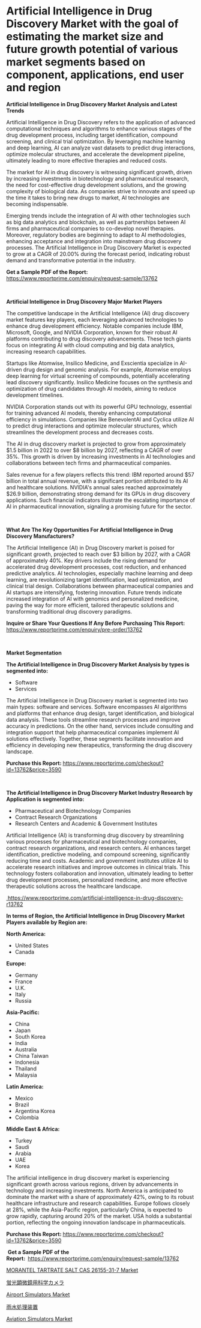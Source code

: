 <p><h1>Artificial Intelligence in Drug Discovery Market with the goal of estimating the market size and future growth potential of various market segments based on component, applications, end user and region</h1></p><p><strong>Artificial Intelligence in Drug Discovery Market Analysis and Latest Trends</strong></p>
<p><p>Artificial Intelligence in Drug Discovery refers to the application of advanced computational techniques and algorithms to enhance various stages of the drug development process, including target identification, compound screening, and clinical trial optimization. By leveraging machine learning and deep learning, AI can analyze vast datasets to predict drug interactions, optimize molecular structures, and accelerate the development pipeline, ultimately leading to more effective therapies and reduced costs.</p><p>The market for AI in drug discovery is witnessing significant growth, driven by increasing investments in biotechnology and pharmaceutical research, the need for cost-effective drug development solutions, and the growing complexity of biological data. As companies strive to innovate and speed up the time it takes to bring new drugs to market, AI technologies are becoming indispensable.</p><p>Emerging trends include the integration of AI with other technologies such as big data analytics and blockchain, as well as partnerships between AI firms and pharmaceutical companies to co-develop novel therapies. Moreover, regulatory bodies are beginning to adapt to AI methodologies, enhancing acceptance and integration into mainstream drug discovery processes. The Artificial Intelligence in Drug Discovery Market is expected to grow at a CAGR of 20.00% during the forecast period, indicating robust demand and transformative potential in the industry.</p></p>
<p><strong>Get a Sample PDF of the Report:&nbsp;</strong> <a href="https://www.reportprime.com/enquiry/request-sample/13762">https://www.reportprime.com/enquiry/request-sample/13762</a></p>
<p>&nbsp;</p>
<p><strong>Artificial Intelligence in Drug Discovery Major Market Players</strong></p>
<p><p>The competitive landscape in the Artificial Intelligence (AI) drug discovery market features key players, each leveraging advanced technologies to enhance drug development efficiency. Notable companies include IBM, Microsoft, Google, and NVIDIA Corporation, known for their robust AI platforms contributing to drug discovery advancements. These tech giants focus on integrating AI with cloud computing and big data analytics, increasing research capabilities.</p><p>Startups like Atomwise, Insilico Medicine, and Exscientia specialize in AI-driven drug design and genomic analysis. For example, Atomwise employs deep learning for virtual screening of compounds, potentially accelerating lead discovery significantly. Insilico Medicine focuses on the synthesis and optimization of drug candidates through AI models, aiming to reduce development timelines.</p><p>NVIDIA Corporation stands out with its powerful GPU technology, essential for training advanced AI models, thereby enhancing computational efficiency in simulations. Companies like BenevolentAI and Cyclica utilize AI to predict drug interactions and optimize molecular structures, which streamlines the development process and decreases costs.</p><p>The AI in drug discovery market is projected to grow from approximately $1.5 billion in 2022 to over $8 billion by 2027, reflecting a CAGR of over 35%. This growth is driven by increasing investments in AI technologies and collaborations between tech firms and pharmaceutical companies.</p><p>Sales revenue for a few players reflects this trend: IBM reported around $57 billion in total annual revenue, with a significant portion attributed to its AI and healthcare solutions. NVIDIA's annual sales reached approximately $26.9 billion, demonstrating strong demand for its GPUs in drug discovery applications. Such financial indicators illustrate the escalating importance of AI in pharmaceutical innovation, signaling a promising future for the sector.</p></p>
<p>&nbsp;</p>
<p><strong>What Are The Key Opportunities For Artificial Intelligence in Drug Discovery Manufacturers?</strong></p>
<p><p>The Artificial Intelligence (AI) in Drug Discovery market is poised for significant growth, projected to reach over $3 billion by 2027, with a CAGR of approximately 40%. Key drivers include the rising demand for accelerated drug development processes, cost reduction, and enhanced predictive analytics. AI technologies, especially machine learning and deep learning, are revolutionizing target identification, lead optimization, and clinical trial design. Collaborations between pharmaceutical companies and AI startups are intensifying, fostering innovation. Future trends indicate increased integration of AI with genomics and personalized medicine, paving the way for more efficient, tailored therapeutic solutions and transforming traditional drug discovery paradigms.</p></p>
<p><strong>Inquire or Share Your Questions If Any Before Purchasing This Report:</strong> <a href="https://www.reportprime.com/enquiry/pre-order/13762">https://www.reportprime.com/enquiry/pre-order/13762</a></p>
<p>&nbsp;</p>
<p><strong>Market Segmentation</strong></p>
<p><strong>The Artificial Intelligence in Drug Discovery Market Analysis by types is segmented into:</strong></p>
<p><ul><li>Software</li><li>Services</li></ul></p>
<p><p>The Artificial Intelligence in Drug Discovery market is segmented into two main types: software and services. Software encompasses AI algorithms and platforms that enhance drug design, target identification, and biological data analysis. These tools streamline research processes and improve accuracy in predictions. On the other hand, services include consulting and integration support that help pharmaceutical companies implement AI solutions effectively. Together, these segments facilitate innovation and efficiency in developing new therapeutics, transforming the drug discovery landscape.</p></p>
<p><strong>Purchase this Report:&nbsp;</strong><a href="https://www.reportprime.com/checkout?id=13762&price=3590">https://www.reportprime.com/checkout?id=13762&price=3590</a></p>
<p>&nbsp;</p>
<p><strong>The Artificial Intelligence in Drug Discovery Market Industry Research by Application is segmented into:</strong></p>
<p><ul><li>Pharmaceutical and Biotechnology Companies</li><li>Contract Research Organizations</li><li>Research Centers and Academic & Government Institutes</li></ul></p>
<p><p>Artificial Intelligence (AI) is transforming drug discovery by streamlining various processes for pharmaceutical and biotechnology companies, contract research organizations, and research centers. AI enhances target identification, predictive modeling, and compound screening, significantly reducing time and costs. Academic and government institutes utilize AI to accelerate research initiatives and improve outcomes in clinical trials. This technology fosters collaboration and innovation, ultimately leading to better drug development processes, personalized medicine, and more effective therapeutic solutions across the healthcare landscape.</p></p>
<p><a href="https://www.reportprime.com/artificial-intelligence-in-drug-discovery-r13762">&nbsp;https://www.reportprime.com/artificial-intelligence-in-drug-discovery-r13762</a></p>
<p><strong>In terms of Region, the Artificial Intelligence in Drug Discovery Market Players available by Region are:</strong></p>
<p>
    <p> <strong> North America: </strong>
        <ul>
            <li>United States</li>
            <li>Canada</li>
        </ul>
        </p> 
    <p> <strong> Europe: </strong>
        <ul>
            <li>Germany</li>
            <li>France</li>
            <li>U.K.</li>
            <li>Italy</li>
            <li>Russia</li>
        </ul>
        </p> 
    <p> <strong> Asia-Pacific: </strong>
        <ul>
            <li>China</li>
            <li>Japan</li>
            <li>South Korea</li>
            <li>India</li>
            <li>Australia</li>
            <li>China Taiwan</li>
            <li>Indonesia</li>
            <li>Thailand</li>
            <li>Malaysia</li>
        </ul>
        </p> 
    <p> <strong> Latin America: </strong>
        <ul>
            <li>Mexico</li>
            <li>Brazil</li>
            <li>Argentina Korea</li>
            <li>Colombia</li>
        </ul>
        </p> 
    <p> <strong> Middle East & Africa: </strong>
        <ul>
            <li>Turkey</li>
            <li>Saudi</li>
            <li>Arabia</li>
            <li>UAE</li>
            <li>Korea</li>
        </ul>
    </p>
    </p>
<p><p>The artificial intelligence in drug discovery market is experiencing significant growth across various regions, driven by advancements in technology and increasing investments. North America is anticipated to dominate the market with a share of approximately 42%, owing to its robust healthcare infrastructure and research capabilities. Europe follows closely at 28%, while the Asia-Pacific region, particularly China, is expected to grow rapidly, capturing around 20% of the market. USA holds a substantial portion, reflecting the ongoing innovation landscape in pharmaceuticals.</p></p>
<p><strong>Purchase this Report: </strong><a href="https://www.reportprime.com/checkout?id=13762&price=3590">https://www.reportprime.com/checkout?id=13762&price=3590</a></p>
<p>&nbsp;<strong>Get a Sample PDF of the Report:&nbsp;&nbsp;</strong><a href="https://www.reportprime.com/enquiry/request-sample/13762">https://www.reportprime.com/enquiry/request-sample/13762</a></p>
<p><strong></strong></p>
<p><p><a href="https://medium.com/@esmeraldaezzy1561/the-market-study-covers-the-morantel-tartrate-salt-cas-26155-31-7-market-across-various-segments-0011cbfa970c">MORANTEL TARTRATE SALT CAS 26155-31-7 Market</a></p><p><a href="https://medium.com/@qirvhhyf42/scientific-camera-for-fluorescence-microscope-c62dc30d18bf">蛍光顕微鏡用科学カメラ</a></p><p><a href="https://www.linkedin.com/pulse/global-airport-simulators-market-projected-grow-cagr-48-h6j4e?trackingId=ZlYyooMdR0im2QO9c4MG4w%3D%3D">Airport Simulators Market</a></p><p><a href="https://medium.com/@qirvhhyf42/stormwater-treatment-equipment-market-%E3%81%AF-%E3%82%B3%E3%82%B9%E3%83%88%E7%AE%A1%E7%90%86%E3%81%A8%E5%8A%B9%E7%8E%87%E5%90%91%E4%B8%8A%E3%82%92%E5%84%AA%E5%85%88%E3%81%97%E3%81%BE%E3%81%99-%E3%81%95%E3%82%89%E3%81%AB-%E5%A0%B1%E5%91%8A%E6%9B%B8%E3%81%AF%E5%B8%82%E5%A0%B4%E3%81%AE%E9%9C%80%E8%A6%81%E9%9D%A2%E3%81%A8%E4%BE%9B%E7%B5%A6%E9%9D%A2%E3%81%AE%E4%B8%A1%E6%96%B9%E3%82%92%E3%82%AB%E3%83%90%E3%83%BC%E3%81%97%E3%81%A6%E3%81%84%E3%81%BE%E3%81%99-ac274c0f69d3">雨水処理装置</a></p><p><a href="https://www.linkedin.com/pulse/emerging-aviation-simulators-market-opportunities-analysis-investors-qxare?trackingId=2mz1EroZTQKdxfvK8bSwAQ%3D%3D">Aviation Simulators Market</a></p></p>